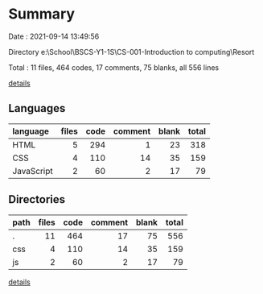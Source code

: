 # Summary

Date : 2021-09-14 13:49:56

Directory e:\School\BSCS-Y1-1S\CS-001-Introduction to computing\Resort

Total : 11 files,  464 codes, 17 comments, 75 blanks, all 556 lines

[details](details.md)

## Languages
| language | files | code | comment | blank | total |
| :--- | ---: | ---: | ---: | ---: | ---: |
| HTML | 5 | 294 | 1 | 23 | 318 |
| CSS | 4 | 110 | 14 | 35 | 159 |
| JavaScript | 2 | 60 | 2 | 17 | 79 |

## Directories
| path | files | code | comment | blank | total |
| :--- | ---: | ---: | ---: | ---: | ---: |
| . | 11 | 464 | 17 | 75 | 556 |
| css | 4 | 110 | 14 | 35 | 159 |
| js | 2 | 60 | 2 | 17 | 79 |

[details](details.md)